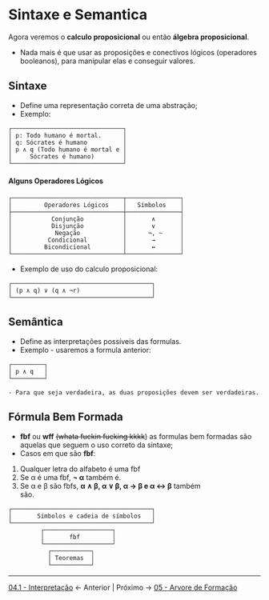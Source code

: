 # Sintaxe e Semantica
Agora veremos o **calculo proposicional** ou então **álgebra proposicional**.
- Nada mais é que usar as proposições  e conectivos lógicos (operadores booleanos), para manipular elas e conseguir valores.

## Sintaxe
- Define uma representação correta de uma abstração;
- Exemplo:
```
┌───────────────────────────────┐
│ p: Todo humano é mortal.      │
│ q: Sócrates é humano          │
│ p ∧ q (Todo humano é mortal e │
│     Sócrates é humano)        │
└───────────────────────────────┘
```

#### Alguns Operadores Lógicos
```
┌───────────────────────────────┬───────────────┐
│         Operadores Lógicos    │   Símbolos    │
├───────────────────────────────┼───────────────┤
│           Conjunção           │       ∧       │
│           Disjunção           │       ∨       │
│            Negação            │      ¬, ~     │
│          Condicional          │       →       │
│         Bicondicional         │       ↔       │
└───────────────────────────────┴───────────────┘
```

- Exemplo de uso do calculo proposicional:
```
┌───────────────────────────────────────┐
│ (p ∧ q) ∨ (q ∧ ¬r)                    │
└───────────────────────────────────────┘
```


## Semântica
- Define as interpretações possíveis das formulas.
- Exemplo - usaremos a formula anterior:
```
┌─────────┐
│ p ∧ q   │
└─────────┘

- Para que seja verdadeira, as duas proposições devem ser verdadeiras.
```

## Fórmula Bem Formada

- **fbf** ou **wff** ~~(whata fuckin fucking kkkk~~) as formulas bem formadas são aquelas que seguem o uso correto da sintaxe;
- Casos em que são **fbf**:
1. Qualquer letra do alfabeto é uma fbf  
2. Se α é uma fbf, **¬ α** também é.  
3. Se α e β são fbfs, **α ∧ β, α ∨ β, α → β e α <→ β** também  
são.

```
┌───────────────────────────────────────┐
│       Símbolos e cadeia de símbolos   │
└───────────────────────────────────────┘
         ┌───────────────────┐
         │       fbf         │
         └───────────────────┘
           ┌───────────┐
           │ Teoremas  │
           └───────────┘
```


---

[04.1  - Interpretação](04.1%20%20-%20Interpretação.md) <- Anterior | Próximo -> [05 - Arvore de Formação](05%20-%20Arvore%20de%20Formação.md)